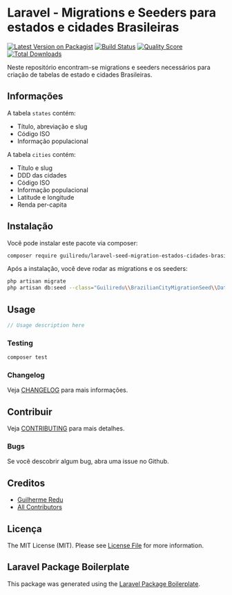# Laravel - Migrations e Seeders para estados e cidades Brasileiras

[![Latest Version on Packagist](https://img.shields.io/packagist/v/guiliredu/laravel-seed-migration-estados-cidades-brasil.svg?style=flat-square)](https://packagist.org/packages/guiliredu/laravel-seed-migration-estados-cidades-brasil)
[![Build Status](https://img.shields.io/travis/guiliredu/laravel-seed-migration-estados-cidades-brasil/master.svg?style=flat-square)](https://travis-ci.org/guiliredu/laravel-seed-migration-estados-cidades-brasil)
[![Quality Score](https://img.shields.io/scrutinizer/g/guiliredu/laravel-seed-migration-estados-cidades-brasil.svg?style=flat-square)](https://scrutinizer-ci.com/g/guiliredu/laravel-seed-migration-estados-cidades-brasil)
[![Total Downloads](https://img.shields.io/packagist/dt/guiliredu/laravel-seed-migration-estados-cidades-brasil.svg?style=flat-square)](https://packagist.org/packages/guiliredu/laravel-seed-migration-estados-cidades-brasil)

Neste repositório encontram-se migrations e seeders necessários para criação de tabelas de estado e cidades Brasileiras.

## Informações

A tabela `states` contém:

- Título, abreviação e slug
- Código ISO
- Informação populacional

A tabela `cities` contém:

- Título e slug
- DDD das cidades
- Código ISO
- Informação populacional
- Latitude e longitude
- Renda per-capita

## Instalação

Você pode instalar este pacote via composer:

```bash
composer require guiliredu/laravel-seed-migration-estados-cidades-brasil
```

Após a instalação, você deve rodar as migrations e os seeders:

```bash
php artisan migrate
php artisan db:seed --class="Guiliredu\\BrazilianCityMigrationSeed\\Database\\Seeds\\DatabaseSeeder"
```

## Usage

``` php
// Usage description here
```

### Testing

``` bash
composer test
```

### Changelog

Veja [CHANGELOG](CHANGELOG.md) para mais informações.

## Contribuir

Veja [CONTRIBUTING](CONTRIBUTING.md) para mais detalhes.

### Bugs

Se você descobrir algum bug, abra uma issue no Github.

## Creditos

- [Guilherme Redu](https://github.com/guiliredu)
- [All Contributors](../../contributors)

## Licença

The MIT License (MIT). Please see [License File](LICENSE.md) for more information.

## Laravel Package Boilerplate

This package was generated using the [Laravel Package Boilerplate](https://laravelpackageboilerplate.com).
